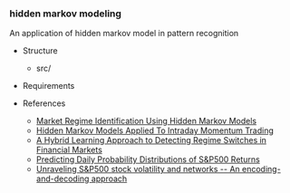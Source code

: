 ### hidden markov modeling

An application of hidden markov model in pattern recognition

- Structure
  - src/

- Requirements

- References
  - [Market Regime Identification Using Hidden Markov Models](https://papers.ssrn.com/sol3/papers.cfm?abstract_id=3406068)
  - [Hidden Markov Models Applied To Intraday Momentum Trading ](https://arxiv.org/abs/2006.08307)
  - [A Hybrid Learning Approach to Detecting Regime Switches in Financial Markets](https://arxiv.org/abs/2108.05801)
  - [Predicting Daily Probability Distributions of S&P500 Returns](https://papers.ssrn.com/sol3/papers.cfm?abstract_id=1288468)
  - [Unraveling S&P500 stock volatility and networks -- An encoding-and-decoding approach](https://arxiv.org/abs/2101.09395)
